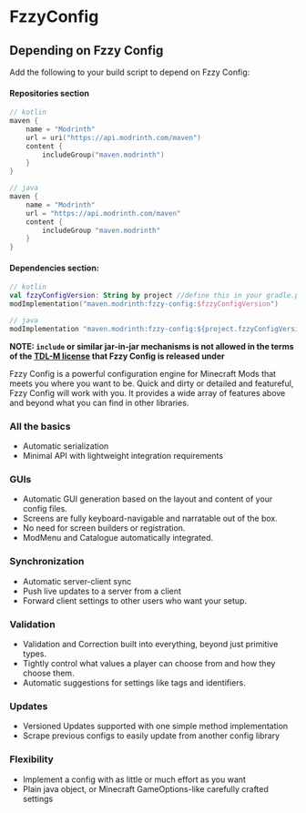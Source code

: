 # FzzyConfig

## Depending on Fzzy Config
Add the following to your build script to depend on Fzzy Config:

#### Repositories section
``` Kotlin
// kotlin
maven {
    name = "Modrinth"
    url = uri("https://api.modrinth.com/maven")
    content {
        includeGroup("maven.modrinth")
    }
}
```
``` java
// java
maven {
    name = "Modrinth"
    url = "https://api.modrinth.com/maven"
    content {
        includeGroup "maven.modrinth"
    }
}
```

#### Dependencies section:
``` kotlin
// kotlin
val fzzyConfigVersion: String by project //define this in your gradle.properties file
modImplementation("maven.modrinth:fzzy-config:$fzzyConfigVersion")
```
``` java
// java
modImplementation "maven.modrinth:fzzy-config:${project.fzzyConfigVersion}"
```

**NOTE: `include` or similar jar-in-jar mechanisms is not allowed in the terms of the [TDL-M license](https://github.com/fzzyhmstrs/Timefall-Development-Licence-Modified) that Fzzy Config is released under**

Fzzy Config is a powerful configuration engine for Minecraft Mods that meets you where you want to be. Quick and dirty or detailed and featureful, Fzzy Config will work with you. It provides a wide array of features above and beyond what you can find in other libraries.

### All the basics
* Automatic serialization
* Minimal API with lightweight integration requirements

### GUIs
* Automatic GUI generation based on the layout and content of your config files.
* Screens are fully keyboard-navigable and narratable out of the box.
* No need for screen builders or registration.
* ModMenu and Catalogue automatically integrated.

### Synchronization 
* Automatic server-client sync
* Push live updates to a server from a client
* Forward client settings to other users who want your setup.

### Validation
* Validation and Correction built into everything, beyond just primitive types. 
* Tightly control what values a player can choose from and how they choose them.
* Automatic suggestions for settings like tags and identifiers.

### Updates
* Versioned Updates supported with one simple method implementation
* Scrape previous configs to easily update from another config library

### Flexibility
* Implement a config with as little or much effort as you want
* Plain java object, or Minecraft GameOptions-like carefully crafted settings
